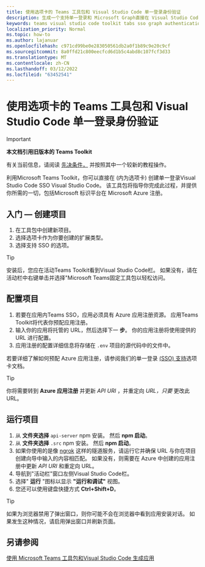 ```yaml
---
title: 使用选项卡的 Teams 工具包和 Visual Studio Code 单一登录身份验证
description: 生成一个支持单一登录和 Microsoft Graph直接在 Visual Studio Code 内调用的选项卡Microsoft Teams Toolkit
keywords: teams visual studio code toolkit tabs sso graph authentication Azure identity platform
localization_priority: Normal
ms.topic: how-to
ms.author: lajanuar
ms.openlocfilehash: c971cd99be0e283050561db2a0f1b89c9e20c9cf
ms.sourcegitcommit: 8a0ffd21c800eecfcd6d1b5c4abd8c107fcf3d33
ms.translationtype: MT
ms.contentlocale: zh-CN
ms.lasthandoff: 03/12/2022
ms.locfileid: "63452541"
---
```

# <a name="single-sign-on-authentication-with-teams-toolkit-and-visual-studio-code-for-tabs"></a>使用选项卡的 Teams 工具包和 Visual Studio Code 单一登录身份验证

> [!IMPORTANT]
> **本文档引用旧版本的 Teams Toolkit**
>
> 有关当前信息，请阅读 [先决条件，](../get-started/prerequisites.md) 并按照其中一个较新的教程操作。

利用Microsoft Teams Toolkit，你可以直接在 (内为选项卡) 创建单一登录Visual Studio Code SSO Visual Studio Code。 该工具包将指导你完成此过程，并提供你所需的一切，包括Microsoft 标识平台在 Microsoft Azure 注册。

## <a name="get-started--create-a-project"></a>入门 — 创建项目

1. 在工具包中创建新项目。
1. 选择选项卡作为你要创建的扩展类型。
1. 选择支持 SSO 的选项。

> [!TIP]
> 安装后，您应在活动Teams Toolkit看到Visual Studio Code栏。 如果没有，请在活动栏中右键单击并选择"Microsoft Teams固定工具包以轻松访问。

## <a name="configure-your-project"></a>配置项目

1. 若要在应用内Teams SSO，应用必须具有 Azure 应用注册资源。 应用Teams Toolkit将代表你预配应用注册。
1. 输入你的应用将托管的 URL，然后选择下一 **步**。 你的应用注册将使用提供的 URL 进行配置。
1. 应用注册的配置详细信息将存储在 `.env` 项目的源代码中的文件中。

若要详细了解如何预配 Azure 应用注册，请参阅我们的单一登录 [ (SSO) 支持](../tabs/how-to/authentication/auth-aad-sso.md)选项卡文档。

> [!TIP]
> 你将需要转到 **Azure 应用注册** 并更新 *API URI* ，并重定向 *URL，只要* 更改此 URL。

## <a name="run-your-project"></a>运行项目

1. 从 **文件夹选择** `api-server` npm 安装。 然后 **npm 启动**。
1. 从 **文件夹选择** `.src` npm 安装。 然后 **npm 启动**。
1. 如果你使用的是像 [ngrok](https://ngrok.com/) 这样的隧道服务，请运行它并确保 URL 与你在项目创建向导中输入的内容相匹配。 如果没有，则需要在 Azure 中创建的应用注册中更新 *API URI* 和重定向 URL。
1. 导航到"活动栏"窗口左侧Visual Studio Code栏。
1. 选择" **运行** "图标以显示 **"运行和调试"** 视图。
1. 您还可以使用键盘快捷方式 **Ctrl+Shift+D**。

> [!TIP]
> 如果为浏览器禁用了弹出窗口，则你可能不会在浏览器中看到应用安装对话。 如果发生这种情况，请启用弹出窗口并刷新页面。

## <a name="see-also"></a>另请参阅

[使用 Microsoft Teams 工具包和Visual Studio Code 生成应用](visual-studio-code-overview.md)
